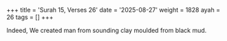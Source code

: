+++
title = 'Surah 15, Verses 26'
date = '2025-08-27'
weight = 1828
ayah = 26
tags = []
+++

Indeed, We created man from sounding clay moulded from black mud.